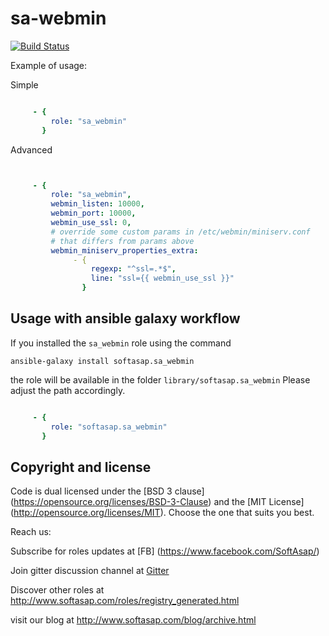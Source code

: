 sa-webmin
=========

[![Build Status](https://travis-ci.com/softasap/sa_webmin.svg?branch=master)](https://travis-ci.com/softasap/sa_webmin)


Example of usage:

Simple

```YAML

     - {
         role: "sa_webmin"
       }


```

Advanced

```YAML


     - {
         role: "sa_webmin",
         webmin_listen: 10000,
         webmin_port: 10000,
         webmin_use_ssl: 0,
         # override some custom params in /etc/webmin/miniserv.conf    
         # that differs from params above
         webmin_miniserv_properties_extra:
              - {
                  regexp: "^ssl=.*$",
                  line: "ssl={{ webmin_use_ssl }}"
                }

```



Usage with ansible galaxy workflow
----------------------------------

If you installed the `sa_webmin` role using the command


`
   ansible-galaxy install softasap.sa_webmin
`

the role will be available in the folder `library/softasap.sa_webmin`
Please adjust the path accordingly.

```YAML

     - {
         role: "softasap.sa_webmin"
       }

```




Copyright and license
---------------------

Code is dual licensed under the [BSD 3 clause] (https://opensource.org/licenses/BSD-3-Clause) and the [MIT License] (http://opensource.org/licenses/MIT). Choose the one that suits you best.

Reach us:

Subscribe for roles updates at [FB] (https://www.facebook.com/SoftAsap/)

Join gitter discussion channel at [Gitter](https://gitter.im/softasap)

Discover other roles at  http://www.softasap.com/roles/registry_generated.html

visit our blog at http://www.softasap.com/blog/archive.html 
